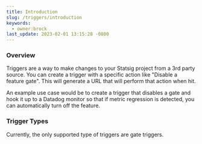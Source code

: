 ```yaml
---
title: Introduction
slug: /triggers/introduction
keywords:
  - owner:brock
last_update: 2023-02-01 13:15:28 -0800
---
```


### Overview
Triggers are a way to make changes to your Statsig project from a 3rd party source.
You can create a trigger with a specific action like "Disable a feature gate".
This will generate a URL that will perform that action when hit.

An example use case would be to create a trigger that disables a gate and hook it up to
a Datadog monitor so that if metric regression is detected, you can automatically 
turn off the feature.

### Trigger Types
Currently, the only supported type of triggers are gate triggers.
